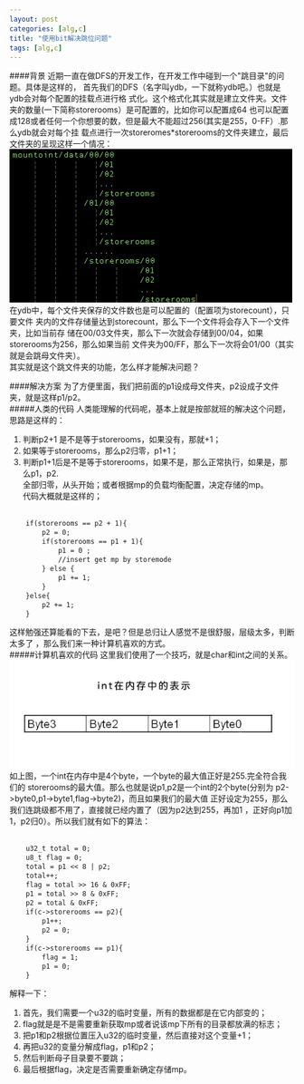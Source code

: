 ```yaml
---
layout: post
categories: [alg,c]
title: "使用bit解决跳位问题"
tags: [alg,c]
---
```

####背景
近期一直在做DFS的开发工作，在开发工作中碰到一个"跳目录"的问题。具体是这样的，
首先我们的DFS（名字叫ydb，一下就称ydb吧。）也就是ydb会对每个配置的挂载点进行格
式化。这个格式化其实就是建立文件夹。文件夹的数量(一下简称storerooms）是可配置的，比如你可以配置成64
也可以配置成128或者任何一个你想要的数，但是最大不能超过256(其实是255，0-FF）.那么ydb就会对每个挂
载点进行一次storeromes*storerooms的文件夹建立，最后文件夹的呈现这样一个情况：  
![dirs-style](/img/bit/dirs.png)  
在ydb中，每个文件夹保存的文件数也是可以配置的（配置项为storecount），只要文件
夹内的文件存储量达到storecount，那么下一个文件将会存入下一个文件夹，比如当前存
储在00/03文件夹，那么下一次就会存储到00/04，如果storerooms为256，那么如果当前
文件夹为00/FF，那么下一次将会01/00（其实就是会跳母文件夹）。  
其实就是这个跳文件夹的功能，怎么样才能解决问题？  

<!-- more -->
####解决方案
为了方便里面，我们把前面的p1设成母文件夹，p2设成子文件夹，就是这样p1/p2。  
#####人类的代码
人类能理解的代码呢，基本上就是按部就班的解决这个问题，思路是这样的：  
1. 判断p2+1 是不是等于storerooms，如果没有，那就+1；  
2. 如果等于storerooms，那么p2归零，p1+1；  
3. 判断p1+1后是不是等于storerooms，如果不是，那么正常执行，如果是，那么p1，p2.  
全部归零，从头开始；或者根据mp的负载均衡配置，决定存储的mp。  
代码大概就是这样的；  
<pre><code>
    if(storerooms == p2 + 1){
        p2 = 0;
        if(storerooms == p1 + 1){
            p1 = 0 ;
            //insert get mp by storemode
        } else {
            p1 += 1;
        }
    }else{
        p2 += 1;
    }
</code></pre>  
这样勉强还算能看的下去，是吧？但是总归让人感觉不是很舒服，层级太多，判断太多了
，那么我们来一种计算机喜欢的方式。  
#####计算机喜欢的代码
这里我们使用了一个技巧，就是char和int之间的关系。  
![int](/img/bit/int.jpg)  
如上图，一个int在内存中是4个byte，一个byte的最大值正好是255.完全符合我们的
storerooms的最大值。那么也就是说p1,p2是一个int的2个byte(分别为
        p2->byte0,p1->byte1,flag->byte2)，而且如果我们的最大值
正好设定为255，那么我们连跳级都不用了，直接就已经内置了（因为p2达到255，再加1
，正好向p1加1，p2归0）。所以我们就有如下的算法：  
<pre><code>
    u32_t total = 0;
    u8_t flag = 0;
    total = p1 << 8 | p2;
    total++;
    flag = total >> 16 & 0xFF;
    p1 = total >> 8 & 0xFF;
    p2 = total & 0xFF;
    if(c->storerooms == p2){
        p1++;
        p2 = 0;
    }
    if(c->storerooms == p1){
        flag = 1;
        p1 = 0;
    }
</code></pre>  
解释一下：  
1. 首先，我们需要一个u32的临时变量，所有的数据都是在它内部变的；  
2. flag就是是不是需要重新获取mp或者说该mp下所有的目录都放满的标志；  
3. 把p1和p2根据位置压入u32的临时变量，然后直接对这个变量+1；  
4. 再把u32的变量分解成flag，p1和p2；  
5. 然后判断母子目录要不要跳；  
6. 最后根据flag，决定是否需要重新确定存储mp。




